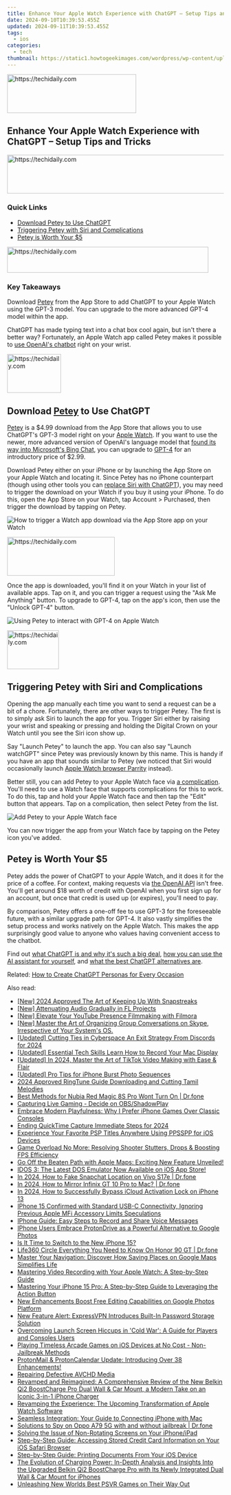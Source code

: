 ```yaml
---
title: Enhance Your Apple Watch Experience with ChatGPT – Setup Tips and Tricks
date: 2024-09-10T10:39:53.455Z
updated: 2024-09-11T10:39:53.455Z
tags:
  - ios
categories:
  - tech
thumbnail: https://static1.howtogeekimages.com/wordpress/wp-content/uploads/2023/03/petey_apple_watch.jpg
---
```






<!-- affiliate ads begin -->
<a href="https://25home.pxf.io/c/5597632/2123476/16836" target="_top" id="2123476">
  <img src="//a.impactradius-go.com/display-ad/16836-2123476" border="0" alt="https://techidaily.com" width="300" height="90"/>
</a>
<img height="0" width="0" src="https://25home.pxf.io/i/5597632/2123476/16836" style="position:absolute;visibility:hidden;" border="0" />
<!-- affiliate ads end -->




## Enhance Your Apple Watch Experience with ChatGPT – Setup Tips and Tricks





<!-- affiliate ads begin -->
<a href="https://ephamedtechinc.pxf.io/c/5597632/2120862/26400?prodsku=Saturn" target="_top" id="2120862">
  <img src="//a.impactradius-go.com/display-ad/26400-2120862" border="0" alt="https://techidaily.com" width="728" height="90"/>
</a>
<img height="0" width="0" src="https://ephamedtechinc.pxf.io/i/5597632/2120862/26400?prodsku=Saturn" style="position:absolute;visibility:hidden;" border="0" />
<!-- affiliate ads end -->




### Quick Links

* [Download Petey to Use ChatGPT](https://facebook-videos.techidaily.com/facebooks-10-best-music-clips-making-them-happen/)
* [Triggering Petey with Siri and Complications](https://phone-solutions.techidaily.com/complete-guide-for-recovering-music-files-on-oppo-reno-10-proplus-5g-by-fonelab-android-recover-music/)
* [Petey is Worth Your $5](https://hardware-updates.techidaily.com/download-the-latest-version-of-amds-gpio-driver-today/)





<!-- affiliate ads begin -->
<a href="https://aligracehair.sjv.io/c/5597632/2135404/19272" target="_top" id="2135404">
  <img src="//a.impactradius-go.com/display-ad/19272-2135404" border="0" alt="https://techidaily.com" width="468" height="60"/>
</a>
<img height="0" width="0" src="https://aligracehair.sjv.io/i/5597632/2135404/19272" style="position:absolute;visibility:hidden;" border="0" />
<!-- affiliate ads end -->




### Key Takeaways

 Download [Petey](https://apps.apple.com/us/app/petey-ai-assistant/id6446047813) from the App Store to add ChatGPT to your Apple Watch using the GPT-3 model. You can upgrade to the more advanced GPT-4 model within the app.

 ChatGPT has made typing text into a chat box cool again, but isn't there a better way? Fortunately, an Apple Watch app called Petey makes it possible to [use OpenAI's chatbot](https://extra-resources.techidaily.com/new-capture-clarity-editing-insights-for-professional-results/) right on your wrist.





<!-- affiliate ads begin -->
<a href="https://aligracehair.sjv.io/c/5597632/2135351/19272" target="_top" id="2135351">
  <img src="//a.impactradius-go.com/display-ad/19272-2135351" border="0" alt="https://techidaily.com" width="125" height="90"/>
</a>
<img height="0" width="0" src="https://aligracehair.sjv.io/i/5597632/2135351/19272" style="position:absolute;visibility:hidden;" border="0" />
<!-- affiliate ads end -->




##  Download [Petey](https://apps.apple.com/us/app/petey-ai-assistant/id6446047813) to Use ChatGPT

[Petey](https://apps.apple.com/us/app/petey-ai-assistant/id6446047813) is a $4.99 download from the App Store that allows you to use ChatGPT's GPT-3 model right on your [Apple Watch](https://extra-hints.techidaily.com/updated-capture-with-clarity-advanced-tips-for-gopro-hero5-black/). If you want to use the newer, more advanced version of OpenAI's language model that [found its way into Microsoft's Bing Chat](https://program-issues.techidaily.com/mastering-mw3-comprehensive-troubleshooting-for-dev-error-6068/), you can upgrade to [GPT-4](https://pokemon-go-android.techidaily.com/in-2024-15-best-strongest-pokemon-to-use-in-pokemon-go-pvp-leagues-for-honor-x50i-drfone-by-drfone-virtual-android/) for an introductory price of $2.99.

 Download Petey either on your iPhone or by launching the App Store on your Apple Watch and locating it. Since Petey has no iPhone counterpart (though using other tools you can [replace Siri with ChatGPT](https://remote-screen-capture.techidaily.com/updated-win10-gaming-sessions-best-recording-approaches/)), you may need to trigger the download on your Watch if you buy it using your iPhone. To do this, open the App Store on your Watch, tap Account > Purchased, then trigger the download by tapping on Petey.

![How to trigger a Watch app download via the App Store app on your Watch](https://static1.howtogeekimages.com/wordpress/wp-content/uploads/2023/03/watch_app_download_iphone.jpg) 





<!-- affiliate ads begin -->
<a href="https://bluettius.sjv.io/c/5597632/2139120/17108" target="_top" id="2139120">
  <img src="//a.impactradius-go.com/display-ad/17108-2139120" border="0" alt="https://techidaily.com" width="250" height="90"/>
</a>
<img height="0" width="0" src="https://bluettius.sjv.io/i/5597632/2139120/17108" style="position:absolute;visibility:hidden;" border="0" />
<!-- affiliate ads end -->




 Once the app is downloaded, you'll find it on your Watch in your list of available apps. Tap on it, and you can trigger a request using the "Ask Me Anything" button. To upgrade to GPT-4, tap on the app's icon, then use the "Unlock GPT-4" button.

![Using Petey to interact with GPT-4 on Apple Watch](https://static1.howtogeekimages.com/wordpress/wp-content/uploads/2023/03/use_petey_watch.png) 





<!-- affiliate ads begin -->
<a href="https://review-au.sjv.io/c/5597632/2098701/14409" target="_top" id="2098701">
  <img src="//a.impactradius-go.com/display-ad/14409-2098701" border="0" alt="https://techidaily.com" width="120" height="90"/>
</a>
<img height="0" width="0" src="https://review-au.sjv.io/i/5597632/2098701/14409" style="position:absolute;visibility:hidden;" border="0" />
<!-- affiliate ads end -->




##  Triggering Petey with Siri and Complications

 Opening the app manually each time you want to send a request can be a bit of a chore. Fortunately, there are other ways to trigger Petey. The first is to simply ask Siri to launch the app for you. Trigger Siri either by raising your wrist and speaking or pressing and holding the Digital Crown on your Watch until you see the Siri icon show up.

 Say "Launch Petey" to launch the app. You can also say "Launch watchGPT" since Petey was previously known by this name. This is handy if you have an app that sounds similar to Petey (we noticed that Siri would occasionally launch [Apple Watch browser Parrity](https://extra-skills.techidaily.com/updated-master-the-art-of-persuasion-top-30-video-strategies/) instead).

 Better still, you can add Petey to your Apple Watch face via [a complication](https://ai-live-streaming.techidaily.com/new-live-commerce-next-chapter-can-ai-unlock-its-true-potential/). You'll need to use a Watch face that supports complications for this to work. To do this, tap and hold your Apple Watch face and then tap the "Edit" button that appears. Tap on a complication, then select Petey from the list.

![Add Petey to your Apple Watch face](https://static1.howtogeekimages.com/wordpress/wp-content/uploads/2023/03/add_petey_complication.png) 

 You can now trigger the app from your Watch face by tapping on the Petey icon you've added.

##  Petey is Worth Your $5

 Petey adds the power of ChatGPT to your Apple Watch, and it does it for the price of a coffee. For context, making requests via [the OpenAI API](https://review-topics.techidaily.com/how-to-unlock-iphone-xs-without-passcode-by-drfone-ios-unlock-ios-unlock/) isn't free. You'll get around $18 worth of credit with OpenAI when you first sign up for an account, but once that credit is used up (or expires), you'll need to pay.

 By comparison, Petey offers a one-off fee to use GPT-3 for the foreseeable future, with a similar upgrade path for GPT-4\. It also vastly simplifies the setup process and works natively on the Apple Watch. This makes the app surprisingly good value to anyone who values having convenient access to the chatbot.

 Find out [what ChatGPT is and why it's such a big deal](https://smart-video-editing.techidaily.com/new-how-to-find-free-sites-for-sound-effect-and-add-them-in-final-cut-pro-for-2024/), [how you can use the AI assistant for yourself](https://facebook-clips.techidaily.com/updated-achieve-higher-interactions-mastering-the-art-of-square-videos-for-2024/), and [what the best ChatGPT alternatives are](https://screen-mirroring-recording.techidaily.com/in-2024-3-must-know-methods-to-record-on-your-ipad/).

Related: [How to Create ChatGPT Personas for Every Occasion](https://vp-tips.techidaily.com/different-versions-of-windowed-movie-crafting-for-2024/)

<ins class="adsbygoogle"
     style="display:block"
     data-ad-format="autorelaxed"
     data-ad-client="ca-pub-7571918770474297"
     data-ad-slot="1223367746"></ins>



<ins class="adsbygoogle"
     style="display:block"
     data-ad-client="ca-pub-7571918770474297"
     data-ad-slot="8358498916"
     data-ad-format="auto"
     data-full-width-responsive="true"></ins>





<span class="atpl-alsoreadstyle">Also read:</span>
<div><ul>
<li><a href="https://snapchat-videos.techidaily.com/new-2024-approved-the-art-of-keeping-up-with-snapstreaks/"><u>[New] 2024 Approved The Art of Keeping Up With Snapstreaks</u></a></li>
<li><a href="https://extra-tips.techidaily.com/new-attenuating-audio-gradually-in-fl-projects/"><u>[New] Attenuating Audio Gradually in FL Projects</u></a></li>
<li><a href="https://youtube-lab.techidaily.com/levate-your-youtube-presence-filmmaking-with-filmora/"><u>[New] Elevate Your YouTube Presence Filmmaking with Filmora</u></a></li>
<li><a href="https://screen-sharing-recording.techidaily.com/1715860147934-new-master-the-art-of-organizing-group-conversations-on-skype-irrespective-of-your-systems-os/"><u>[New] Master the Art of Organizing Group Conversations on Skype, Irrespective of Your System's OS.</u></a></li>
<li><a href="https://discord-videos.techidaily.com/updated-cutting-ties-in-cyberspace-an-exit-strategy-from-discords-for-2024/"><u>[Updated] Cutting Ties in Cyberspace An Exit Strategy From Discords for 2024</u></a></li>
<li><a href="https://desktop-recording.techidaily.com/updated-essential-tech-skills-learn-how-to-record-your-mac-display/"><u>[Updated] Essential Tech Skills Learn How to Record Your Mac Display</u></a></li>
<li><a href="https://tiktok-video-recordings.techidaily.com/updated-in-2024-master-the-art-of-tiktok-video-making-with-ease-and-flair/"><u>[Updated] In 2024, Master the Art of TikTok Video Making with Ease & Flair</u></a></li>
<li><a href="https://vp-tips.techidaily.com/updated-pro-tips-for-iphone-burst-photo-sequences/"><u>[Updated] Pro Tips for iPhone Burst Photo Sequences</u></a></li>
<li><a href="https://extra-skills.techidaily.com/2024-approved-ringtune-guide-downloading-and-cutting-tamil-melodies/"><u>2024 Approved RingTune Guide Downloading and Cutting Tamil Melodies</u></a></li>
<li><a href="https://howto.techidaily.com/best-methods-for-nubia-red-magic-8s-pro-wont-turn-on-drfone-by-drfone-fix-android-problems-fix-android-problems/"><u>Best Methods for Nubia Red Magic 8S Pro Wont Turn On | Dr.fone</u></a></li>
<li><a href="https://video-screen-grab.techidaily.com/capturing-live-gaming-decide-on-obsshadowplay/"><u>Capturing Live Gaming - Decide on OBS/ShadowPlay</u></a></li>
<li><a href="https://os-tips.techidaily.com/embrace-modern-playfulness-why-i-prefer-iphone-games-over-classic-consoles/"><u>Embrace Modern Playfulness: Why I Prefer iPhone Games Over Classic Consoles</u></a></li>
<li><a href="https://video-screen-grab.techidaily.com/ending-quicktime-capture-immediate-steps-for-2024/"><u>Ending QuickTime Capture Immediate Steps for 2024</u></a></li>
<li><a href="https://os-tips.techidaily.com/experience-your-favorite-psp-titles-anywhere-using-ppsspp-for-ios-devices/"><u>Experience Your Favorite PSP Titles Anywhere Using PPSSPP for iOS Devices</u></a></li>
<li><a href="https://win-blog.techidaily.com/game-overload-no-more-resolving-shooter-stutters-drops-and-boosting-fps-efficiency/"><u>Game Overload No More: Resolving Shooter Stutters, Drops & Boosting FPS Efficiency</u></a></li>
<li><a href="https://os-tips.techidaily.com/go-off-the-beaten-path-with-apple-maps-exciting-new-feature-unveiled/"><u>Go Off the Beaten Path with Apple Maps: Exciting New Feature Unveiled!</u></a></li>
<li><a href="https://os-tips.techidaily.com/idos-3-the-latest-dos-emulator-now-available-on-ios-app-store/"><u>IDOS 3: The Latest DOS Emulator Now Available on iOS App Store!</u></a></li>
<li><a href="https://location-social.techidaily.com/in-2024-how-to-fake-snapchat-location-on-vivo-s17e-drfone-by-drfone-virtual-android/"><u>In 2024, How to Fake Snapchat Location on Vivo S17e | Dr.fone</u></a></li>
<li><a href="https://screen-mirror.techidaily.com/in-2024-how-to-mirror-infinix-gt-10-pro-to-mac-drfone-by-drfone-android/"><u>In 2024, How to Mirror Infinix GT 10 Pro to Mac? | Dr.fone</u></a></li>
<li><a href="https://activate-lock.techidaily.com/in-2024-how-to-successfully-bypass-icloud-activation-lock-on-iphone-13-by-drfone-ios/"><u>In 2024, How to Successfully Bypass iCloud Activation Lock on iPhone 13</u></a></li>
<li><a href="https://os-tips.techidaily.com/iphone-15-confirmed-with-standard-usb-c-connectivity-ignoring-previous-apple-mfi-accessory-limits-speculations/"><u>IPhone 15 Confirmed with Standard USB-C Connectivity, Ignoring Previous Apple MFi Accessory Limits Speculations</u></a></li>
<li><a href="https://os-tips.techidaily.com/iphone-guide-easy-steps-to-record-and-share-voice-messages/"><u>IPhone Guide: Easy Steps to Record and Share Voice Messages</u></a></li>
<li><a href="https://os-tips.techidaily.com/iphone-users-embrace-protondrive-as-a-powerful-alternative-to-google-photos/"><u>IPhone Users Embrace ProtonDrive as a Powerful Alternative to Google Photos</u></a></li>
<li><a href="https://os-tips.techidaily.com/is-it-time-to-switch-to-the-new-iphone-15/"><u>Is It Time to Switch to the New iPhone 15?</u></a></li>
<li><a href="https://fake-location.techidaily.com/life360-circle-everything-you-need-to-know-on-honor-90-gt-drfone-by-drfone-virtual-android/"><u>Life360 Circle Everything You Need to Know On Honor 90 GT | Dr.fone</u></a></li>
<li><a href="https://os-tips.techidaily.com/master-your-navigation-discover-how-saving-places-on-google-maps-simplifies-life/"><u>Master Your Navigation: Discover How Saving Places on Google Maps Simplifies Life</u></a></li>
<li><a href="https://os-tips.techidaily.com/mastering-video-recording-with-your-apple-watch-a-step-by-step-guide/"><u>Mastering Video Recording with Your Apple Watch: A Step-by-Step Guide</u></a></li>
<li><a href="https://os-tips.techidaily.com/mastering-your-iphone-15-pro-a-step-by-step-guide-to-leveraging-the-action-button/"><u>Mastering Your iPhone 15 Pro: A Step-by-Step Guide to Leveraging the Action Button</u></a></li>
<li><a href="https://os-tips.techidaily.com/new-enhancements-boost-free-editing-capabilities-on-google-photos-platform/"><u>New Enhancements Boost Free Editing Capabilities on Google Photos Platform</u></a></li>
<li><a href="https://os-tips.techidaily.com/new-feature-alert-expressvpn-introduces-built-in-password-storage-solution/"><u>New Feature Alert: ExpressVPN Introduces Built-In Password Storage Solution</u></a></li>
<li><a href="https://program-issues.techidaily.com/overcoming-launch-screen-hiccups-in-cold-war-a-guide-for-players-and-consoles-users/"><u>Overcoming Launch Screen Hiccups in 'Cold War': A Guide for Players and Consoles Users</u></a></li>
<li><a href="https://os-tips.techidaily.com/playing-timeless-arcade-games-on-ios-devices-at-no-cost-non-jailbreak-methods/"><u>Playing Timeless Arcade Games on iOS Devices at No Cost - Non-Jailbreak Methods</u></a></li>
<li><a href="https://os-tips.techidaily.com/protonmail-and-protoncalendar-update-introducing-over-38-enhancements/"><u>ProtonMail & ProtonCalendar Update: Introducing Over 38 Enhancements!</u></a></li>
<li><a href="https://data-wizards.techidaily.com/repairing-defective-avchd-media/"><u>Repairing Defective AVCHD Media</u></a></li>
<li><a href="https://os-tips.techidaily.com/revamped-and-reimagined-a-comprehensive-review-of-the-new-belkin-qi2-boostcharge-pro-dual-wall-and-car-mount-a-modern-take-on-an-iconic-3-in-1-iphone-charge19/"><u>Revamped and Reimagined: A Comprehensive Review of the New Belkin Qi2 BoostCharge Pro Dual Wall & Car Mount, a Modern Take on an Iconic 3-in-1 iPhone Charger</u></a></li>
<li><a href="https://os-tips.techidaily.com/revamping-the-experience-the-upcoming-transformation-of-apple-watch-software/"><u>Revamping the Experience: The Upcoming Transformation of Apple Watch Software</u></a></li>
<li><a href="https://os-tips.techidaily.com/seamless-integration-your-guide-to-connecting-iphone-with-mac/"><u>Seamless Integration: Your Guide to Connecting iPhone with Mac</u></a></li>
<li><a href="https://android-location-track.techidaily.com/solutions-to-spy-on-oppo-a79-5g-with-and-without-jailbreak-drfone-by-drfone-virtual-android/"><u>Solutions to Spy on Oppo A79 5G with and without jailbreak | Dr.fone</u></a></li>
<li><a href="https://os-tips.techidaily.com/solving-the-issue-of-non-rotating-screens-on-your-iphoneipad/"><u>Solving the Issue of Non-Rotating Screens on Your iPhone/iPad</u></a></li>
<li><a href="https://os-tips.techidaily.com/step-by-step-guide-accessing-stored-credit-card-information-on-your-ios-safari-browser/"><u>Step-by-Step Guide: Accessing Stored Credit Card Information on Your iOS Safari Browser</u></a></li>
<li><a href="https://os-tips.techidaily.com/step-by-step-guide-printing-documents-from-your-ios-device/"><u>Step-by-Step Guide: Printing Documents From Your iOS Device</u></a></li>
<li><a href="https://os-tips.techidaily.com/the-evolution-of-charging-power-in-depth-analysis-and-insights-into-the-upgraded-belkin-qi2-boostcharge-pro-with-its-newly-integrated-dual-wall-and-car-moun22/"><u>The Evolution of Charging Power: In-Depth Analysis and Insights Into the Upgraded Belkin Qi2 BoostCharge Pro with Its Newly Integrated Dual Wall & Car Mount for iPhones</u></a></li>
<li><a href="https://extra-hints.techidaily.com/unleashing-new-worlds-best-psvr-games-on-their-way-out/"><u>Unleashing New Worlds Best PSVR Games on Their Way Out</u></a></li>
</ul></div>




